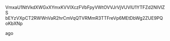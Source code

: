 VmxaU1NtVkdXWGxXYmxKVVlXczFVbFpyVWtOVVJrVjVUVlU1YTFZd2NIVlZS
bEYzVXpCT2RWWnVaR2hrCmVqQTVRMmR3TTFreVp6MEtDbWg2ZUE9PQoKbXNp

ago